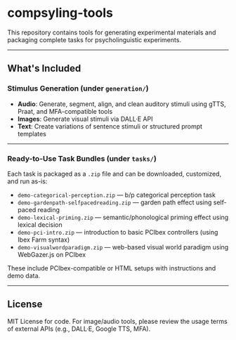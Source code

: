 # compsyling-tools

This repository contains tools for generating experimental materials and packaging complete tasks for psycholinguistic experiments.

---

## What's Included

### Stimulus Generation (under `generation/`)
- **Audio**: Generate, segment, align, and clean auditory stimuli using gTTS, Praat, and MFA-compatible tools
- **Images**: Generate visual stimuli via DALL·E API
- **Text**: Create variations of sentence stimuli or structured prompt templates

---

### Ready-to-Use Task Bundles (under `tasks/`)

Each task is packaged as a `.zip` file and can be downloaded, customized, and run as-is:

- `demo-categorical-perception.zip` — b/p categorical perception task  
- `demo-gardenpath-selfpacedreading.zip` — garden path effect using self-paced reading  
- `demo-lexical-priming.zip` — semantic/phonological priming effect using lexical decision  
- `demo-pci-intro.zip` — introduction to basic PCIbex controllers (using Ibex Farm syntax)  
- `demo-visualwordparadigm.zip` — web-based visual world paradigm using WebGazer.js on PCIbex

These include PCIbex-compatible or HTML setups with instructions and demo data.

---

## License

MIT License for code. For image/audio tools, please review the usage terms of external APIs (e.g., DALL·E, Google TTS, MFA).
